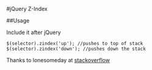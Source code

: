 #jQuery Z-Index


##Usage

Include it after jQuery

```
$(selector).zindex('up'); //pushes to top of stack
$(selector).zindex('down'); //pushes down the stack
```

Thanks to lonesomeday at [stackoverflow](http://stackoverflow.com/a/8568191/250241)